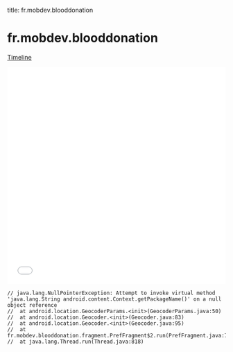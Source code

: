 title: fr.mobdev.blooddonation

# fr.mobdev.blooddonation

[Timeline](./vis-timeline.html)

<iframe src="./vis-timeline.html" width="100%" height="500px" style="border:none;"></iframe>

```
// java.lang.NullPointerException: Attempt to invoke virtual method 'java.lang.String android.content.Context.getPackageName()' on a null object reference
// 	at android.location.GeocoderParams.<init>(GeocoderParams.java:50)
// 	at android.location.Geocoder.<init>(Geocoder.java:83)
// 	at android.location.Geocoder.<init>(Geocoder.java:95)
// 	at fr.mobdev.blooddonation.fragment.PrefFragment$2.run(PrefFragment.java:74)
// 	at java.lang.Thread.run(Thread.java:818)

```



